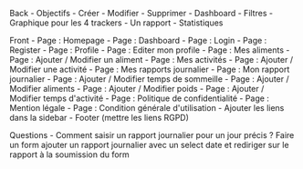 Back
    - Objectifs
        - Créer
        - Modifier
        - Supprimer
    - Dashboard
        - Filtres 
        - Graphique pour les 4 trackers
    - Un rapport
        - Statistiques

Front
    - Page : Homepage
    - Page : Dashboard
    - Page : Login
    - Page : Register
    - Page : Profile
    - Page : Editer mon profile
    - Page : Mes aliments
    - Page : Ajouter / Modifier un aliment
    - Page : Mes activités 
    - Page : Ajouter / Modifier une activité
    - Page : Mes rapports journalier
    - Page : Mon rapport journalier
    - Page : Ajouter / Modifier temps de sommeille
    - Page : Ajouter / Modifier aliments
    - Page : Ajouter / Modifier poids
    - Page : Ajouter / Modifier temps d'activité
    - Page : Politique de confidentialité
    - Page : Mention légale
    - Page : Condition générale d'utilisation
    - Ajouter les liens dans la sidebar
    - Footer (mettre les liens RGPD)

Questions 
    - Comment saisir un rapport journalier pour un jour précis ?
        Faire un form ajouter un rapport journalier avec un select date et rediriger sur le rapport à la soumission du form